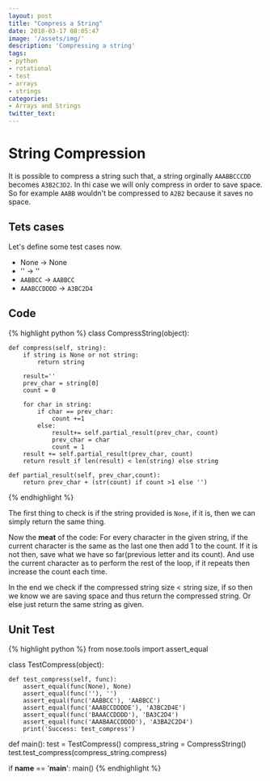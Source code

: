 ```yaml
---
layout: post
title: "Compress a String"
date: 2018-03-17 08:05:47
image: '/assets/img/'
description: 'Compressing a string'
tags:
- python
- rotational
- test
- arrays
- strings
categories:
- Arrays and Strings
twitter_text:
---
```


# String Compression
It is possible to compress a string such that, a string orginally `AAABBCCCDD` becomes `A3B2C3D2`. In thi case we will only compress in order to save space. So for example `AABB` wouldn't be compressed to `A2B2` because it saves no space.


## Tets cases
Let's define some test cases now.

- None -> None
- '' -> ''
- `AABBCC` -> `AABBCC`
- `AAABCCDDDD` -> `A3BC2D4`

## Code
{% highlight python %}
class CompressString(object):

    def compress(self, string):
        if string is None or not string:
            return string
        
        result=''
        prev_char = string[0]
        count = 0 
        
        for char in string:
            if char == prev_char:
                count +=1
            else:
                result+= self.partial_result(prev_char, count)
                prev_char = char
                count = 1
        result += self.partial_result(prev_char, count)
        return result if len(result) < len(string) else string
                
    def partial_result(self, prev_char,count):
        return prev_char + (str(count) if count >1 else '')
{% endhighlight %}

The first thing to check is if the string provided is `None`, if it is, then we can simply return the same thing.

Now the **meat** of the code:
For every character in the given string, if the current character is the same as the last one then add 1 to the count.
If it is not then, save what we have so far(previous letter and its count).
And use the current character as to perform the rest of the loop, if it repeats then increase the count each time.

In the end we check if the compressed string size < string size, if so then we know we are saving space and thus return the compressed string. Or else just return the same string as given.



## Unit Test

{% highlight python %}
from nose.tools import assert_equal


class TestCompress(object):

    def test_compress(self, func):
        assert_equal(func(None), None)
        assert_equal(func(''), '')
        assert_equal(func('AABBCC'), 'AABBCC')
        assert_equal(func('AAABCCDDDDE'), 'A3BC2D4E')
        assert_equal(func('BAAACCDDDD'), 'BA3C2D4')
        assert_equal(func('AAABAACCDDDD'), 'A3BA2C2D4')
        print('Success: test_compress')


def main():
    test = TestCompress()
    compress_string = CompressString()
    test.test_compress(compress_string.compress)


if __name__ == '__main__':
    main()
{% endhighlight %}














